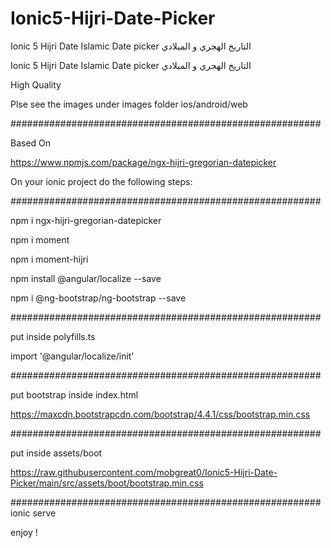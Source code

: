 # Ionic5-Hijri-Date-Picker
Ionic 5 Hijri Date Islamic Date picker التاريخ الهجري و الميلادي 

Ionic 5 Hijri Date Islamic Date picker التاريخ الهجري و الميلادي 

High Quality 

Plse see the images under images folder
ios/android/web

########################################################

Based On

https://www.npmjs.com/package/ngx-hijri-gregorian-datepicker



On your ionic project do the following steps:

########################################################

npm i ngx-hijri-gregorian-datepicker

npm i moment

npm i moment-hijri

npm install @angular/localize --save

npm i @ng-bootstrap/ng-bootstrap --save

########################################################

put inside polyfills.ts

import '@angular/localize/init'

########################################################

put bootstrap inside index.html

https://maxcdn.bootstrapcdn.com/bootstrap/4.4.1/css/bootstrap.min.css

<link rel="stylesheet" href="assets/boot/bootstrap.min.css">
  
<!-- <link rel="stylesheet" href="https://maxcdn.bootstrapcdn.com/bootstrap/4.4.1/css/bootstrap.min.css"> -->
  
########################################################  

put inside assets/boot

https://raw.githubusercontent.com/mobgreat0/Ionic5-Hijri-Date-Picker/main/src/assets/boot/bootstrap.min.css

########################################################
ionic serve

enjoy !
